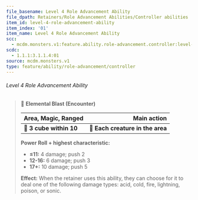 ```yaml
---
file_basename: Level 4 Role Advancement Ability
file_dpath: Retainers/Role Advancement Abilities/Controller abilities
item_id: level-4-role-advancement-ability
item_index: '01'
item_name: Level 4 Role Advancement Ability
scc:
  - mcdm.monsters.v1:feature.ability.role-advancement.controller:level-4-role-advancement-ability
scdc:
  - 1.1.1:3.1.1.4:01
source: mcdm.monsters.v1
type: feature/ability/role-advancement/controller
---
```


###### Level 4 Role Advancement Ability

<!-- -->
> 🔳 **Elemental Blast (Encounter)**
>
> | **Area, Magic, Ranged** |                  **Main action** |
> | ----------------------- | -------------------------------: |
> | **📏 3 cube within 10** | **🎯 Each creature in the area** |
>
> **Power Roll + highest characteristic:**
>
> - **≤11:** 4 damage; push 2
> - **12-16:** 6 damage; push 3
> - **17+:** 10 damage; push 5
>
> **Effect:** When the retainer uses this ability, they can choose for it to deal one of the following damage types: acid, cold, fire, lightning, poison, or sonic.
